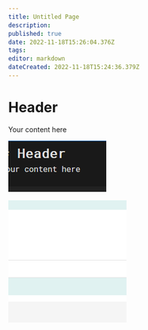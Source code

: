 ```yaml
---
title: Untitled Page
description: 
published: true
date: 2022-11-18T15:26:04.376Z
tags: 
editor: markdown
dateCreated: 2022-11-18T15:24:36.379Z
---
```


# Header
Your content here

![mygrafix.png](/screenshots/mygrafix.png)

![grafik.png](/screenshots/grafik.png)